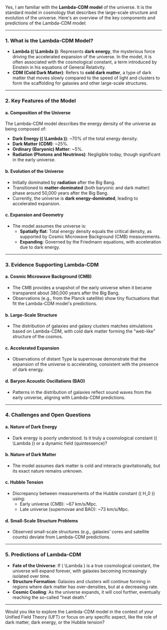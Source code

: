 Yes, I am familiar with the **Lambda-CDM model** of the universe. It is the standard model in cosmology that describes the large-scale structure and evolution of the universe. Here's an overview of the key components and predictions of the Lambda-CDM model:

---

### **1. What is the Lambda-CDM Model?**
- **Lambda (\( \Lambda \))**: Represents **dark energy**, the mysterious force driving the accelerated expansion of the universe. In the model, it is often associated with the cosmological constant, a term introduced by Einstein in his equations of General Relativity.
- **CDM (Cold Dark Matter)**: Refers to **cold dark matter**, a type of dark matter that moves slowly compared to the speed of light and clusters to form the scaffolding for galaxies and other large-scale structures.

---

### **2. Key Features of the Model**

#### **a. Composition of the Universe**
The Lambda-CDM model describes the energy density of the universe as being composed of:
   - **Dark Energy (\( \Lambda \))**: ~70% of the total energy density.
   - **Dark Matter (CDM)**: ~25%.
   - **Ordinary (Baryonic) Matter**: ~5%.
   - **Radiation (Photons and Neutrinos)**: Negligible today, though significant in the early universe.

#### **b. Evolution of the Universe**
- Initially dominated by **radiation** after the Big Bang.
- Transitioned to **matter-dominated** (both baryonic and dark matter) phase around 50,000 years after the Big Bang.
- Currently, the universe is **dark energy-dominated**, leading to accelerated expansion.

#### **c. Expansion and Geometry**
- The model assumes the universe is:
  - **Spatially flat**: Total energy density equals the critical density, as supported by Cosmic Microwave Background (CMB) measurements.
  - **Expanding**: Governed by the Friedmann equations, with acceleration due to dark energy.

---

### **3. Evidence Supporting Lambda-CDM**

#### **a. Cosmic Microwave Background (CMB)**
- The CMB provides a snapshot of the early universe when it became transparent about 380,000 years after the Big Bang.
- Observations (e.g., from the Planck satellite) show tiny fluctuations that fit the Lambda-CDM model's predictions.

#### **b. Large-Scale Structure**
- The distribution of galaxies and galaxy clusters matches simulations based on Lambda-CDM, with cold dark matter forming the "web-like" structure of the cosmos.

#### **c. Accelerated Expansion**
- Observations of distant Type Ia supernovae demonstrate that the expansion of the universe is accelerating, consistent with the presence of dark energy.

#### **d. Baryon Acoustic Oscillations (BAO)**
- Patterns in the distribution of galaxies reflect sound waves from the early universe, aligning with Lambda-CDM predictions.

---

### **4. Challenges and Open Questions**

#### **a. Nature of Dark Energy**
- Dark energy is poorly understood. Is it truly a cosmological constant (\( \Lambda \)) or a dynamic field (quintessence)?

#### **b. Nature of Dark Matter**
- The model assumes dark matter is cold and interacts gravitationally, but its exact nature remains unknown.

#### **c. Hubble Tension**
- Discrepancy between measurements of the Hubble constant (\( H_0 \)) using:
  - Early universe (CMB): ~67 km/s/Mpc.
  - Late universe (supernovae and BAO): ~73 km/s/Mpc.

#### **d. Small-Scale Structure Problems**
- Observed small-scale structures (e.g., galaxies' cores and satellite counts) deviate from Lambda-CDM predictions.

---

### **5. Predictions of Lambda-CDM**

- **Fate of the Universe**: If \( \Lambda \) is a true cosmological constant, the universe will expand forever, with galaxies becoming increasingly isolated over time.
- **Structure Formation**: Galaxies and clusters will continue forming in regions where dark matter has over-densities, but at a decreasing rate.
- **Cosmic Cooling**: As the universe expands, it will cool further, eventually reaching the so-called "heat death."

---

Would you like to explore the Lambda-CDM model in the context of your Unified Field Theory (UFT) or focus on any specific aspect, like the role of dark matter, dark energy, or the Hubble tension?

